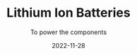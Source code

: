 ---
title: Lithium Ion Batteries
subtitle: To power the components
layout: default
type: hw
modal-id: 7
date: 2022-11-28

thumbnail: li_batteries.png
# img: li_batteries.png
# thumbnail: roundicons-thumbnail.png

alt: image-alt
description: "2 x 3.7 V (3200mAh) Batteries<br>Rechargeble"
---